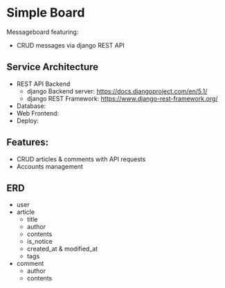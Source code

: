 # Simple Board

Messageboard featuring:
* CRUD messages via django REST API

## Service Architecture
* REST API Backend
    * django Backend server: https://docs.djangoproject.com/en/5.1/
    * django REST Framework: https://www.django-rest-framework.org/
* Database:
* Web Frontend: 
* Deploy:

## Features:
* CRUD articles & comments with API requests
* Accounts management

## ERD
* user
* article
    * title
    * author
    * contents
    * is_notice
    * created_at & modified_at
    * tags
* comment
    * author
    * contents